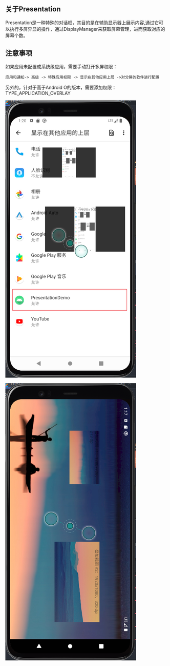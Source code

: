 ## 关于Presentation

Presentation是一种特殊的对话框，其目的是在辅助显示器上展示内容,通过它可以执行多屏异显的操作，通过DisplayManager来获取屏幕管理，进而获取对应的屏幕个数。

## 注意事项

如果应用未配置成系统级应用，需要手动打开多屏权限：

```
应用和通知-> 高级 -> 特殊应用权限 -> 显示在其他应用上层 ->对分屏的软件进行配置
```

另外的，针对于高于Android O的版本，需要添加权限：TYPE_APPLICATION_OVERLAY

![](art\ic_presentation_demo——2.png)

![](\art\ic_presentation_demo.png)
